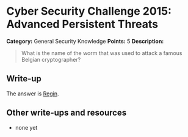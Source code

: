 # Cyber Security Challenge 2015: Advanced Persistent Threats

**Category:** General Security Knowledge
**Points:** 5
**Description:**

> What is the name of the worm that was used to attack a famous Belgian cryptographer?

## Write-up

The answer is [Regin](http://www.pcworld.com/article/2852012/regin-malware-linked-to-attacks-on-belgacom-wellknown-cryptographer.html).

## Other write-ups and resources

* none yet
